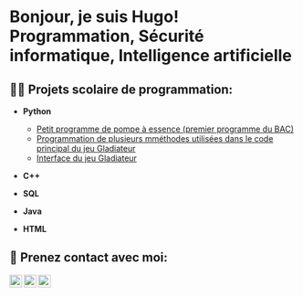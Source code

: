 <h1>Bonjour, je suis Hugo! <br/><a>Programmation</a>, <a>Sécurité informatique</a>, <a>Intelligence artificielle</a></h1>

<h2>👨‍💻 Projets scolaire de programmation:</h2>

- <b>Python</b>
  - [Petit programme de pompe à essence (premier programme du BAC)](https://github.com/friax/PompeEssence)
  - [Programmation de plusieurs mméthodes utilisées dans le code principal du jeu Gladiateur](https://github.com/friax/Gladiateur)
  - [Interface du jeu Gladiateur](https://github.com/friax/Interface-Gladiateur)
- <b>C++</b>
  
- <b>SQL</b>
  
- <b>Java</b>
  
- <b>HTML</b>


<h2> 🤳 Prenez contact avec moi:</h2>

[<img align="left" alt="HugoAlain | Twitter" width="22px" src="https://cdn.jsdelivr.net/npm/simple-icons@v3/icons/twitter.svg" />][twitter]
[<img align="left" alt="HugoAlain | LinkedIn" width="22px" src="https://cdn.jsdelivr.net/npm/simple-icons@v3/icons/linkedin.svg" />][linkedin]
[<img align="left" alt="HugoAlain | Instagram" width="22px" src="https://cdn.jsdelivr.net/npm/simple-icons@v3/icons/instagram.svg" />][instagram]

[twitter]: https://twitter.com/friax9044
[instagram]: https://www.instagram.com/hugo__alain/?hl=fr
[linkedin]: https://linkedin.com/in/hugoalain/

<!--

Here are some ideas to get you started:

- 🔭 I’m currently working on ...
- 🌱 I’m currently learning ...
- 👯 I’m looking to collaborate on ...
- 🤔 I’m looking for help with ...
- 💬 Ask me about ...
- 📫 How to reach me: ...
- 😄 Pronouns: ...
- ⚡ Fun fact: ...
-->

